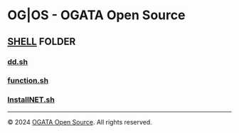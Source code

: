 # OG|OS - OGATA Open Source

## [SHELL](https://github.com/OG-Open-Source/raw/tree/main/shell) FOLDER
### [dd.sh](https://github.com/OG-Open-Source/raw/blob/main/shell/dd.sh)
### [function.sh](https://github.com/OG-Open-Source/raw/blob/main/shell/function.sh)
### [InstallNET.sh](https://github.com/OG-Open-Source/raw/blob/main/shell/InstallNET.sh)

---

© 2024 [OGATA Open Source](https://github.com/OG-Open-Source). All rights reserved.
